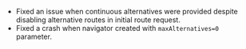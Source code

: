 - Fixed an issue when continuous alternatives were provided despite disabling alternative routes in initial route request.
- Fixed a crash when navigator created with `maxAlternatives=0` parameter.